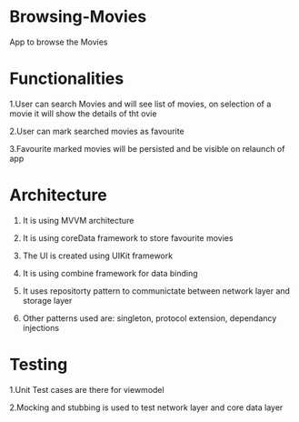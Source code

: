 # Browsing-Movies
App to browse the Movies 
# Functionalities
1.User can search Movies and will see list of movies, on selection of a movie it will show the details of tht ovie

2.User can mark searched movies as favourite 

3.Favourite marked movies will be persisted and be visible on relaunch of app

# Architecture
1. It is using MVVM architecture

2. It is using coreData framework to store favourite movies

3. The UI is created using UIKit framework

4. It is using combine framework for data binding

5. It uses repositorty pattern to communictate between network layer and storage layer

6. Other patterns used are: singleton, protocol extension, dependancy injections

# Testing

1.Unit Test cases are there for viewmodel

2.Mocking and stubbing is used to test network layer and core data layer
